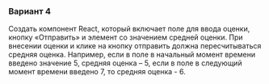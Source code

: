 ### Вариант 4
Создать компонент React, который включает
поле для ввода оценки, кнопку «Отправить» и
элемент со значением средней оценки. При
внесении оценки и клике на кнопку отправить
должна пересчитываться средняя оценка.
Например, если в поле в начальный момент
времени введено значение 5, средняя оценка – 5,
если в поле в следующий момент времени введено
7, то средняя оценка - 6.